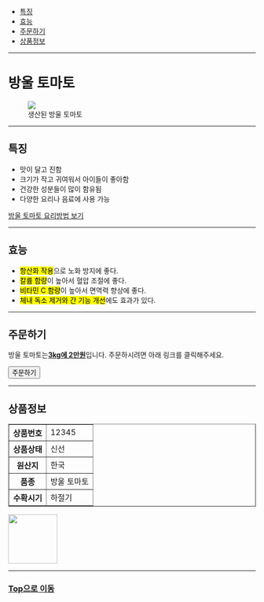 <!DOCTYPE html>
<html lang="en">
<head>
    <meta charset="UTF-8">
    <meta http-equiv="X-UA-Compatible" content="IE=edge">
    <meta name="viewport" content="width=device-width, initial-scale=1.0">
</head>
<body>
    <ul id="top">
        <li><a href="#msg">특징</a></li>
        <li><a href="#msg1">효능</a></li>
        <li><a href="#msg2">주문하기</a></li>
        <li><a href="#msg3">상품정보</a></li>
    </ul>
    <hr>
    <h1>방울 토마토</h1>
    <figure>
        <img src="images/tomato.jpg">
        <figcaption>생산된 방울 토마토</figcaption>
    </figure>
    <hr>
    <h2 id="msg">특징</h2>
    <p>
        <ul>
            <li>맛이 달고 진함</li>
            <li>크기가 작고 귀여워서 아이들이 좋아함</li>
            <li>건강한 성분들이 많이 함유됨</li>
            <li>다양한 요리나 음료에 사용 가능</li>
        </ul>
    </p>
    <a href="https://www.10000recipe.com/recipe/6840905">방울 토마토 요리방법 보기</a>
    <hr>
    <h2 id="msg1">효능</h2>
        <p>
            <ul>
                <li><mark>항산화 작용</mark>으로 노화 방지에 좋다.</li>
                <li><mark>칼륨 함량</mark>이 높아서 혈압 조절에 좋다.</li>
                <li><mark>비타민 C 함량</mark>이 높아서 면역력 향상에 좋다.</li>
                <li><mark>체내 독소 제거와 간 기능 개선</mark>에도 효과가 있다.</li>
            </ul>
    <hr>
    <h2 id="msg2">주문하기</h2>
    <p>방울 토마토는<u><b>3kg에 2만원</b></u>입니다. 주문하시려면 아래 링크를 클릭해주세요.</p>
    <a href="file:///C:/Users/jhoho/Desktop/tomato1/%EC%A3%BC%EB%AC%B8%EC%84%9C/order.html">
        <input type="submit" value="주문하기">
    </a>
    <hr>
    <h2 id="msg3">상품정보</h2>
    <table border="1">
        <tr>
            <th>상품번호</th>
            <td>12345</td>
        </tr>
        <tr>
            <th>상품상태</th>
            <td>신선</td>
        </tr>
        <tr>
            <th>원산지</th>
            <td>한국</td>
        </tr>
        <tr>
            <th>품종</th>
            <td>방울 토마토</td>
        </tr>
        <tr>
            <th>수확시기</th>
            <td>하절기</td>
        </tr>
    </table>
    <img src="images/tomato_1.png" width="100" height="100">
    <hr>
    <h3><p><a href="#top">Top으로 이동</a></p></h3>
</body>
</html>
